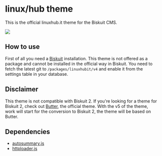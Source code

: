 # linux/hub theme
This is the official linuxhub.it theme for the Biskuit CMS.

![](ttps://img.shields.io/badge/license-GPLv3-blue)

## How to use
First of all you need a [Biskuit](https://github.com/biskuitorg/biskuit) installation. This theme is not offered as a package and cannot be installed in the official way in Biskuit. You need to fetch the latest git to `/packages/linuxhubit/v4` and enable it from the settings table in your database.

## Disclaimer
This theme is not compatible with Biskuit 2. If you're looking for a theme for Biskuit 2, check out [Butter](https://github.com/biskuitorg/butter), the official theme. With the v5 of the theme, work will start for the conversion to Biskuit 2, the theme will be based on Butter.

## Dependencies
* [autosummary.js](https://github.com/mirkobrombin/autosummary.js)
* [httploader.js](https://github.com/mirkobrombin/httploader.js)
